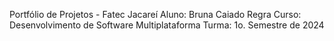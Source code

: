 Portfólio de Projetos - Fatec Jacareí
Aluno: Bruna Caiado Regra
Curso: Desenvolvimento de Software Multiplataforma
Turma: 1o. Semestre de 2024
